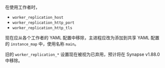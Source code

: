 ﻿在使用工作者时，

- `worker_replication_host`
- `worker_replication_http_port`
- `worker_replication_http_tls`

现在应从各个工作者的 YAML 配置中移除，主进程应改为添加到共享 YAML 配置的 `instance_map` 中，使用名称 `main`。

旧的 `worker_replication_*` 设置现在被视为已弃用，预计将在 Synapse v1.88.0 中移除。